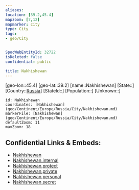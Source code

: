 ```yaml
---
aliases: 
location: [39.2,45.4]
mapzoom: [7,12] 
mapmarker: city 
type: City
tags:
- geo/City


SpocWebEntityId: 32722
isDeleted: false
confidential: public

title: Nakhishewan
---
```

[geo-lon::45.4]
[geo-lat::39.2]
[name::Nakhishewan]
[State::]
[Country::[Russia](geo/Continent/Europe/Russia.md)]
[StateId::]
[Population::]
[Unknown::]


```leaflet
id: Nakhishewan
coordinates: [Nakhishewan](geo/Continent/Europe/Russia/City/Nakhishewan.md)
markerFile: [Nakhishewan](geo/Continent/Europe/Russia/City/Nakhishewan.md)
defaultZoom: 11 
maxZoom: 18
```


## Confidential Links & Embeds: 
- [Nakhishewan](../../../../../../_public/geo/Continent/Europe/Russia/City/Nakhishewan.md) 
- [Nakhishewan.internal](../../../../../../_internal/geo/Continent/Europe/Russia/City/Nakhishewan.internal.md) 
- [Nakhishewan.protect](../../../../../../_protect/geo/Continent/Europe/Russia/City/Nakhishewan.protect.md) 
- [Nakhishewan.private](../../../../../../_private/geo/Continent/Europe/Russia/City/Nakhishewan.private.md) 
- [Nakhishewan.personal](../../../../../../_personal/geo/Continent/Europe/Russia/City/Nakhishewan.personal.md) 
- [Nakhishewan.secret](../../../../../../_secret/geo/Continent/Europe/Russia/City/Nakhishewan.secret.md) 
